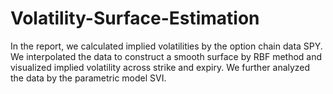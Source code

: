 # Volatility-Surface-Estimation
In the report, we calculated implied volatilities by the option chain data SPY. We interpolated the data to construct a smooth surface by RBF method and visualized implied volatility across strike and expiry. We further analyzed the data by the parametric model SVI.
